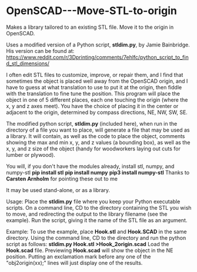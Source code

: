 # OpenSCAD---Move-STL-to-origin
Makes a library tailored to an existing STL file. Move it to the origin in OpenSCAD.

Uses a modified version of a Python script, **stldim.py**, by Jamie Bainbridge. His version can be found at:
  https://www.reddit.com/r/3Dprinting/comments/7ehlfc/python_script_to_find_stl_dimensions/

I often edit STL files to customize, improve, or repair them, and I find that sometimes the object is placed well away from the OpenSCAD origin, and I have to guess at what translation to use to put it at the origin, then fiddle with the translation to fine tune the position. This program will place the object in one of 5 different places, each one touching the origin (where the x, y and z axes meet). You have the choice of placing it in the center or adjacent to the origin, determined by compass directions, NE, NW, SW, SE.

The modified python script, **stldim.py** (included here), when run in the directory of a file you want to place, will generate a file that may be used as a library. It will contain, as well as the code to place the object, comments showing the max and min x, y, and z values (a bounding box), as well as the x, y, and z size of the object (handy for woodworkers laying out cuts for lumber or plywood).

You will, if you don't have the modules already, install stl, numpy, and numpy-stl
  **pip install stl**
  **pip install numpy**
  **pip3 install numpy-stl**
  Thanks to **Carsten Arnholm** for pointing these out to me

It may be used stand-alone, or as a library.

Usage: Place the **stldim.py** file where you keep your Python executable scripts. On a command line, CD to the directory containing the STL you wish to move, and redirecting the output to the library filename (see the example). Run the script, giving it the name of the STL file as an argument.

Example: To use the example, place **Hook.stl** and **Hook.SCAD** in the same directory. Using the command line, CD to the directory and run the python script as follows: **stldim.py Hook.stl >Hook_2origin.scad** 
Load the **Hook.scad** file.
Previewing **Hook.scad** will show the object in the NE position.
Putting an exclamation mark before any one of the "obj2origin(xx);" lines will just display one of the results.
